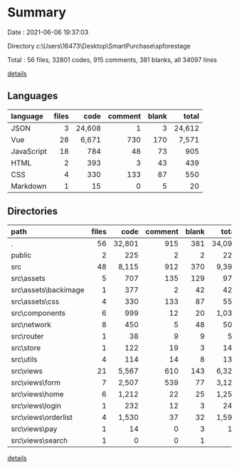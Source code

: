 # Summary

Date : 2021-06-06 19:37:03

Directory c:\Users\16473\Desktop\SmartPurchase\spforestage

Total : 56 files,  32801 codes, 915 comments, 381 blanks, all 34097 lines

[details](details.md)

## Languages
| language | files | code | comment | blank | total |
| :--- | ---: | ---: | ---: | ---: | ---: |
| JSON | 3 | 24,608 | 1 | 3 | 24,612 |
| Vue | 28 | 6,671 | 730 | 170 | 7,571 |
| JavaScript | 18 | 784 | 48 | 73 | 905 |
| HTML | 2 | 393 | 3 | 43 | 439 |
| CSS | 4 | 330 | 133 | 87 | 550 |
| Markdown | 1 | 15 | 0 | 5 | 20 |

## Directories
| path | files | code | comment | blank | total |
| :--- | ---: | ---: | ---: | ---: | ---: |
| . | 56 | 32,801 | 915 | 381 | 34,097 |
| public | 2 | 225 | 2 | 2 | 229 |
| src | 48 | 8,115 | 912 | 370 | 9,397 |
| src\assets | 5 | 707 | 135 | 129 | 971 |
| src\assets\backimage | 1 | 377 | 2 | 42 | 421 |
| src\assets\css | 4 | 330 | 133 | 87 | 550 |
| src\components | 6 | 999 | 12 | 20 | 1,031 |
| src\network | 8 | 450 | 5 | 48 | 503 |
| src\router | 1 | 38 | 9 | 9 | 56 |
| src\store | 1 | 122 | 19 | 3 | 144 |
| src\utils | 4 | 114 | 14 | 8 | 136 |
| src\views | 21 | 5,567 | 610 | 143 | 6,320 |
| src\views\form | 7 | 2,507 | 539 | 77 | 3,123 |
| src\views\home | 6 | 1,212 | 22 | 25 | 1,259 |
| src\views\login | 1 | 232 | 12 | 3 | 247 |
| src\views\orderlist | 4 | 1,530 | 37 | 32 | 1,599 |
| src\views\pay | 1 | 14 | 0 | 3 | 17 |
| src\views\search | 1 | 0 | 0 | 1 | 1 |

[details](details.md)